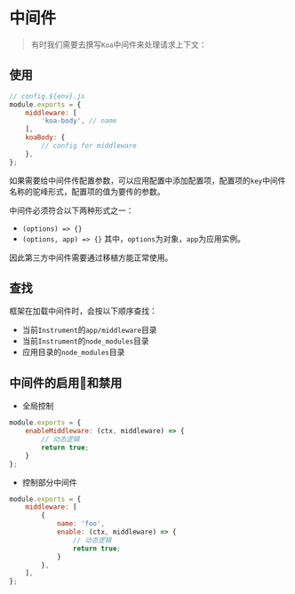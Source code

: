 # 中间件

> 有时我们需要去撰写`Koa`中间件来处理请求上下文：

## 使用
```js
// config.${env}.js
module.exports = {
    middleware: [
        'koa-body', // name
    ],
    koaBody: {
	    // config for middleware
    },
};
```
如果需要给中间件传配置参数，可以应用配置中添加配置项，配置项的`key`中间件名称的驼峰形式，配置项的值为要传的参数。

中间件必须符合以下两种形式之一：
- `(options) => {}`
- `(options, app) => {}`
其中，`options`为对象，`app`为应用实例。

因此第三方中间件需要通过移植方能正常使用。


## 查找
框架在加载中间件时，会按以下顺序查找：
- 当前`Instrument`的`app/middleware`目录
- 当前`Instrument`的`node_modules`目录
- 应用目录的`node_modules`目录

## 中间件的启用和禁用

- 全局控制
```js
module.exports = {
    enableMiddleware: (ctx, middleware) => {
        // 动态逻辑
        return true;
    }
};
```

- 控制部分中间件
```js
module.exports = {
    middleware: [
        {
            name: 'foo',
            enable: (ctx, middleware) => {
                // 动态逻辑
                return true;
            }
        },
    ],    
};
```
